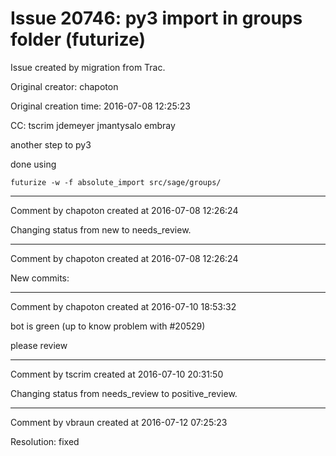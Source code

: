 # Issue 20746: py3 import in groups folder (futurize)

Issue created by migration from Trac.

Original creator: chapoton

Original creation time: 2016-07-08 12:25:23

CC:  tscrim jdemeyer jmantysalo embray

another step to py3

done using

```
futurize -w -f absolute_import src/sage/groups/
```



---

Comment by chapoton created at 2016-07-08 12:26:24

Changing status from new to needs_review.


---

Comment by chapoton created at 2016-07-08 12:26:24

New commits:


---

Comment by chapoton created at 2016-07-10 18:53:32

bot is green (up to know problem with #20529)

please review


---

Comment by tscrim created at 2016-07-10 20:31:50

Changing status from needs_review to positive_review.


---

Comment by vbraun created at 2016-07-12 07:25:23

Resolution: fixed
